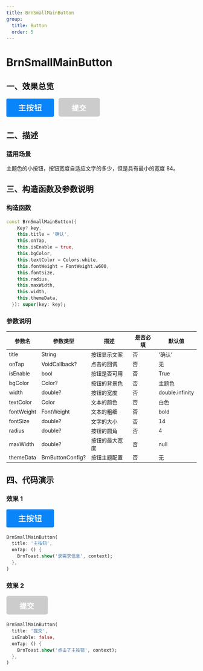 ```yaml
---
title: BrnSmallMainButton
group:
  title: Button
  order: 5
---
```


# BrnSmallMainButton

## 一、效果总览

<img src="./img/BrnSmallMainButton.png" style="zoom: 50%;" />&nbsp;&nbsp;
<img src="./img/BrnSmallMainButtonDisabled.png" style="zoom:50%;" />

## 二、描述

### 适用场景

主题色的小按钮，按钮宽度自适应文字的多少，但是具有最小的宽度 84。

## 三、构造函数及参数说明

### 构造函数

```dart
const BrnSmallMainButton({
    Key? key,
    this.title = '确认',
    this.onTap,
    this.isEnable = true,
    this.bgColor,
    this.textColor = Colors.white,
    this.fontWeight = FontWeight.w600,
    this.fontSize,
    this.radius,
    this.maxWidth,
    this.width,
    this.themeData,
  }): super(key: key);
```

### 参数说明

| 参数名     | 参数类型        | 描述           | 是否必填 | 默认值          |
| ---------- | --------------- | -------------- | -------- | --------------- |
| title      | String          | 按钮显示文案   | 否       | '确认'        |
| onTap      | VoidCallback?   | 点击的回调     | 否       | 无              |
| isEnable   | bool            | 按钮是否可用   | 否       | True            |
| bgColor    | Color?          | 按钮的背景色   | 否       | 主题色          |
| width      | double?         | 按钮的宽度     | 否       | double.infinity |
| textColor  | Color           | 文本的颜色     | 否       | 白色            |
| fontWeight | FontWeight      | 文本的粗细     | 否       | bold            |
| fontSize   | double?         | 文字的大小     | 否       | 14              |
| radius     | double?         | 按钮的圆角     | 否       | 4               |
| maxWidth   | double?         | 按钮的最大宽度 | 否       | null            |
| themeData  | BrnButtonConfig? | 按钮主题配置   | 否       | 无              |

## 四、代码演示

### 效果 1

<img src="./img/BrnSmallMainButton.png" style="zoom:50%;" />

```dart
BrnSmallMainButton(
  title: '主按钮',
  onTap: () {
    BrnToast.show('录需求信息', context);
  },
)
```

### 效果 2

<img src="./img/BrnSmallMainButtonDisabled.png" style="zoom:50%;" />

```dart
BrnSmallMainButton(
  title: '提交',
  isEnable: false,
  onTap: () {
    BrnToast.show('点击了主按钮', context);
  },
)
```
